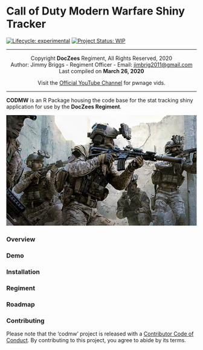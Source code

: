 
# Call of Duty Modern Warfare Shiny Tracker

<!-- badges: start -->

[![Lifecycle:
experimental](https://img.shields.io/badge/lifecycle-experimental-orange.svg)](https://www.tidyverse.org/lifecycle/#experimental)
[![Project Status:
WIP](https://www.repostatus.org/badges/latest/wip.svg)](http://www.repostatus.org/#wip)
<!-- badges: end -->

-----

<center>

Copyright **DocZees** Regiment, All Rights Reserved, 2020  
Author: Jimmy Briggs - Regiment Officer - Email:
<jimbrig2011@gmail.com>  
Last compiled on **March 26, 2020**

Visit the [Official YouTube Channel](https://www.youtube.com/channel/UCovK7IiXrhewBjb-ZZtKOig/featured) for pwnage vids.

-----

</center>

**CODMW** is an R Package housing the code base for the stat tracking
shiny application for use by the **DocZees Regiment**.

<center>

![](www/img/codmw_background_2.jpeg)

</center>

### Overview

### Demo

### Installation

### Regiment

### Roadmap

### Contributing

Please note that the ‘codmw’ project is released with a [Contributor
Code of Conduct](CODE_OF_CONDUCT.md). By contributing to this project,
you agree to abide by its terms.
